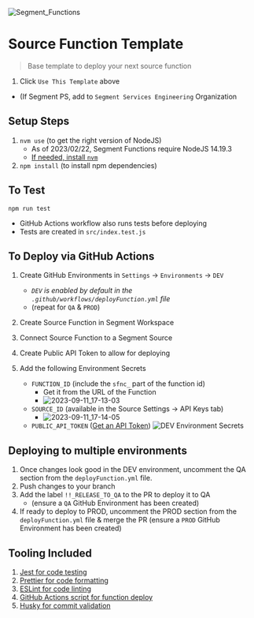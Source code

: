 ![Segment_Functions](https://github.com/segment-services-eng/source-function-template/assets/7215306/869b8090-9c1d-457e-b52b-4c6b81ff34c4)
# Source Function Template

> Base template to deploy your next source function

1. Click `Use This Template` above

- (If Segment PS, add to `Segment Services Engineering` Organization

## Setup Steps

1. `nvm use` (to get the right version of NodeJS)
   - As of 2023/02/22, Segment Functions require NodeJS 14.19.3
   - [If needed, install `nvm`](https://github.com/nvm-sh/nvm#install--update-script)
2. `npm install` (to install npm dependencies)

## To Test

`npm run test`

- GitHub Actions workflow also runs tests before deploying
- Tests are created in `src/index.test.js`

## To Deploy via GitHub Actions

1. Create GitHub Environments in `Settings` → `Environments` → `DEV`

   - _`DEV` is enabled by default in the `.github/workflows/deployFunction.yml` file_
   - (repeat for `QA` & `PROD`)

2. Create Source Function in Segment Workspace
3. Connect Source Function to a Segment Source
4. Create Public API Token to allow for deploying
5. Add the following Environment Secrets
   - `FUNCTION_ID` (include the `sfnc_` part of the function id)
     - Get it from the URL of the Function
     - ![2023-09-11_17-13-03](https://github.com/segment-services-eng/source-function-template/assets/7215306/631c7bb9-95f3-47ab-9072-6343478be4c2)
   - `SOURCE_ID` (available in the Source Settings → API Keys tab)
     - ![2023-09-11_17-14-05](https://github.com/segment-services-eng/source-function-template/assets/7215306/043e6ab3-a454-4232-b06c-72f689411d31)
   - `PUBLIC_API_TOKEN` ([Get an API Token](https://segment.com/docs/api/public-api/#config-api-vs-public-api))
     ![DEV Environment Secrets](https://github.com/segment-services-eng/source-function-template/assets/7215306/2e4b1207-7dca-4683-9c58-8cf4906824bf)

## Deploying to multiple environments

1. Once changes look good in the DEV environment, uncomment the QA section from
   the `deployFunction.yml` file.
2. Push changes to your branch
3. Add the label `!!_RELEASE_TO_QA` to the PR to deploy it to QA
   - (ensure a `QA` GitHub Environment has been created)
4. If ready to deploy to PROD, uncomment the PROD section from the `deployFunction.yml`
   file & merge the PR (ensure a `PROD` GitHub Environment has been created)

## Tooling Included

1. [Jest for code testing](https://jestjs.io/docs/expect)
2. [Prettier for code formatting](https://prettier.io/)
3. [ESLint for code linting](https://eslint.org/)
4. [GitHub Actions script for function deploy](https://docs.github.com/en/actions)
5. [Husky for commit validation](https://github.com/typicode/husky)
